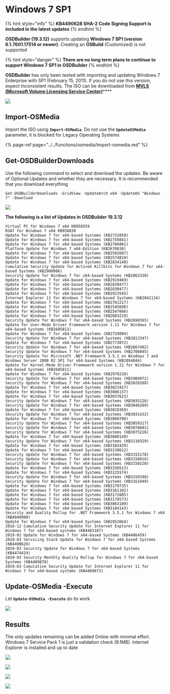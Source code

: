 # Windows 7 SP1

{% hint style="info" %}
**KB4490628 SHA-2 Code Signing Support is included in the latest updates**
{% endhint %}

**OSDBuilder \(19.3.12\)** supports updating **Windows 7 SP1 \(version 6.1.7601.17514 or newer\)**.  Creating an **OSBuild** \(Customized\) is not supported

{% hint style="danger" %}
**There are no long term plans to continue to support Windows 7 SP1 in OSDBuilder**
{% endhint %}

**OSDBuilder** has only been tested with importing and updating Windows 7 Enterprise with SP1 \(February 15, 2011\).  If you do not use this version, expect inconsistent results.  The ISO can be downloaded from [**MVLS \(Microsoft Volume Licensing Service Center\)**](https://www.microsoft.com/Licensing/servicecenter/Home.aspx)\*\*\*\*

![](../../../../.gitbook/assets/image%20%28181%29.png)

## Import-OSMedia

Import the ISO using **`Import-OSMedia`**.  Do not use the **`UpdateOSMedia`** parameter, it is blocked for Legacy Operating Systems

{% page-ref page="../../functions/osmedia/import-osmedia.md" %}

## Get-OSDBuilderDownloads

Use the following command to select and download the updates.  Be aware of Optional Updates and whether they are necessary.  It is recommended that you download everything

```text
Get-OSDBuilderDownloads -GridView -UpdateArch x64 -UpdateOS "Windows 7" -Download
```

![](../../../../.gitbook/assets/image%20%2881%29.png)

**The following is a list of Updates in OSDBuilder 19.3.12**

```text
Virtual PC for Windows 7 x64 KB958559
RSAT for Windows 7 x64 KB958830
Update for Windows 7 for x64-based Systems (KB2732059)
Update for Windows 7 for x64-based Systems (KB2750841)
Update for Windows 7 for x64-based Systems (KB2786081)
Platform Update for Windows 7 x64-Edition (KB2670838)
Update for Windows 7 for x64-based Systems (KB2592687)
Update for Windows 7 for x64-based Systems (KB2574819)
Update for Windows 7 for x64-based Systems (KB2834140)
Cumulative Security Update for ActiveX Killbits for Windows 7 for x64-based Systems (KB2900986)
Security Update for Windows 7 for x64-based Systems (KB2862330)
Update for Windows 7 for x64-based Systems (KB2919469)
Update for Windows 7 for x64-based Systems (KB2830477)
Update for Windows 7 for x64-based Systems (KB2830477)
Update for Windows 7 for x64-based Systems (KB2923545)
Internet Explorer 11 for Windows 7 for x64-based Systems (KB2841134)
Update for Windows 7 for x64-based Systems (KB2761217)
Update for Windows 7 for x64-based Systems (KB2545698)
Update for Windows 7 for x64-based Systems (KB2547666)
Update for Windows 7 for x64-based Systems (KB2603229)
Security Update for Windows 7 for x64-based Systems (KB2698365)
Update for User-Mode Driver Framework version 1.11 for Windows 7 for x64-based Systems (KB2685813)
Update for Windows 7 for x64-based Systems (KB2729094)
Security Update for Windows 7 for x64-based Systems (KB2813347)
Update for Windows 7 for x64-based Systems (KB2773072)
Security Update for Windows 7 for x64-based Systems (KB2667402)
Security Update for Windows 7 for x64-based Systems (KB2706045)
Security Update for Microsoft .NET Framework 3.5.1 on Windows 7 and Windows Server 2008 R2 SP1 for x64-based Systems (KB2894844)
Update for Kernel-Mode Driver Framework version 1.11 for Windows 7 for x64-based Systems (KB2685811)
Update for Windows 7 for x64-based Systems (KB2970228)
Security Update for Windows 7 for x64-based Systems (KB2984972)
Security Update for Windows 7 for x64-based Systems (KB3020388)
Update for Windows 7 for x64-based Systems (KB3021917)
Update for Windows 7 for x64-based Systems (KB3006137)
Update for Windows 7 for x64-based Systems (KB3037623)
Security Update for Windows 7 for x64-based Systems (KB3035126)
Security Update for Windows 7 for x64-based Systems (KB3046269)
Update for Windows 7 for x64-based Systems (KB3020369)
Security Update for Windows 7 for x64-based Systems (KB3031432)
Update for Windows 7 for x64-based Systems (KB3068708)
Security Update for Windows 7 for x64-based Systems (KB3059317)
Security Update for Windows 7 for x64-based Systems (KB3078601)
Security Update for Windows 7 for x64-based Systems (KB3075226)
Update for Windows 7 for x64-based Systems (KB3080149)
Security Update for Windows 7 for x64-based Systems (KB3110329)
Update for Windows 7 for x64-based Systems (KB3102429)
Update for Windows 7 for x64-based Systems (KB3138612)
Security Update for Windows 7 for x64-based Systems (KB3155178)
Security Update for Windows 7 for x64-based Systems (KB3156016)
Security Update for Windows 7 for x64-based Systems (KB3150220)
Update for Windows 7 for x64-based Systems (KB3150513)
Update for Windows 7 for x64-based Systems (KB3125574)
Security Update for Windows 7 for x64-based Systems (KB3159398)
Security Update for Windows 7 for x64-based Systems (KB3161949)
Update for Windows 7 for x64-based Systems (KB3170735)
Update for Windows 7 for x64-based Systems (KB3161102)
Update for Windows 7 for x64-based Systems (KB3172605)
Update for Windows 7 for x64-based Systems (KB3179573)
Update for Windows 7 for x64-based Systems (KB3063109)
Update for Windows 7 for x64-based Systems (KB3184143)
Security and Quality Rollup for .NET Framework 3.5.1 for Windows 7 x64 (KB4040980)
Update for Windows 7 for x64-based Systems (KB2952664)
2018-12 Cumulative Security Update for Internet Explorer 11 for Windows 7 for x64-based systems (KB4483187)
2019-02 Update for Windows 7 for x64-based Systems (KB4486459)
2019-03 Servicing Stack Update for Windows 7 for x64-based Systems (KB4490628)
2019-03 Security Update for Windows 7 for x64-based Systems (KB4474419)
2019-03 Security Monthly Quality Rollup for Windows 7 for x64-based Systems (KB4489878)
2019-03 Cumulative Security Update for Internet Explorer 11 for Windows 7 for x64-based systems (KB4489873)
```

## Update-OSMedia -Execute

Let **`Update-OSMedia -Execute`** do its work

![](../../../../.gitbook/assets/image%20%2842%29.png)

## Results

The only updates remaining can be added Online with minimal effort.  Windows 7 Service Pack 1 is just a validation check \(9.1MB\).  Internet Explorer is installed and up to date

![](../../../../.gitbook/assets/image%20%2888%29.png)

![](../../../../.gitbook/assets/image%20%2839%29.png)

![](../../../../.gitbook/assets/image%20%28156%29.png)

![](../../../../.gitbook/assets/image%20%28100%29.png)




